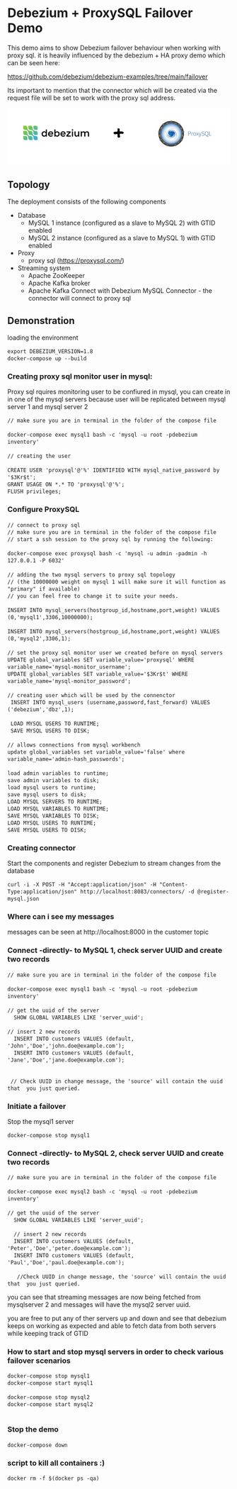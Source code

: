 




# Debezium + ProxySQL Failover Demo

This demo aims to show Debezium failover behaviour when working with proxy sql.
it is heavily influenced by the debezium + HA proxy demo which can be seen here:

https://github.com/debezium/debezium-examples/tree/main/failover 

Its important to mention that the connector which will be created via the request file
will be set to work with the proxy sql address.


![alt text](https://github.com/AviMualem/debezium-proxysql-failover/blob/main/demo.jpeg?raw=true)



## Topology

The deployment consists of the following components

* Database
  * MySQL 1 instance (configured as a slave to MySQL 2) with GTID enabled
  * MySQL 2 instance (configured as a slave to MySQL 1) with GTID enabled
* Proxy
	* proxy sql (https://proxysql.com/)
* Streaming system
  * Apache ZooKeeper
  * Apache Kafka broker
  * Apache Kafka Connect with Debezium MySQL Connector - the connector will connect to proxy sql

## Demonstration

loading the environment
```
export DEBEZIUM_VERSION=1.8
docker-compose up --build
```

### Creating proxy sql monitor user in mysql:
Proxy sql rquires monitoring user to be confiured in mysql,  you can create in in one of the mysql servers because
user will be replicated between mysql server 1 and mysql server 2

```
// make sure you are in terminal in the folder of the compose file

docker-compose exec mysql1 bash -c 'mysql -u root -pdebezium inventory'

// creating the user

CREATE USER 'proxysql'@'%' IDENTIFIED WITH mysql_native_password by '$3Kr$t';
GRANT USAGE ON *.* TO 'proxysql'@'%';
FLUSH privileges;
```

### Configure ProxySQL

```
// connect to proxy sql
// make sure you are in terminal in the folder of the compose file
// start a ssh session to the proxy sql by running the following:

docker-compose exec proxysql bash -c 'mysql -u admin -padmin -h 127.0.0.1 -P 6032'

// adding the two mysql servers to proxy sql topology 
// (the 10000000 weight on mysql 1 will make sure it will function as "primary" if available) 
// you can feel free to change it to suite your needs.

INSERT INTO mysql_servers(hostgroup_id,hostname,port,weight) VALUES (0,'mysql1',3306,10000000);

INSERT INTO mysql_servers(hostgroup_id,hostname,port,weight) VALUES (0,'mysql2',3306,1);

// set the proxy sql monitor user we created before on mysql servers
UPDATE global_variables SET variable_value='proxysql' WHERE variable_name='mysql-monitor_username';
UPDATE global_variables SET variable_value='$3Kr$t' WHERE variable_name='mysql-monitor_password';

// creating user which will be used by the connenctor
 INSERT INTO mysql_users (username,password,fast_forward) VALUES ('debezium','dbz',1);

 LOAD MYSQL USERS TO RUNTIME;
 SAVE MYSQL USERS TO DISK;

// allows connections from mysql workbench
update global_variables set variable_value='false' where variable_name='admin-hash_passwords';

load admin variables to runtime; 
save admin variables to disk;
load mysql users to runtime;
save mysql users to disk;
LOAD MYSQL SERVERS TO RUNTIME;
LOAD MYSQL VARIABLES TO RUNTIME;
SAVE MYSQL VARIABLES TO DISK;   
LOAD MYSQL USERS TO RUNTIME;
SAVE MYSQL USERS TO DISK;

```

### Creating connector
Start the components and register Debezium to stream changes from the database
```
curl -i -X POST -H "Accept:application/json" -H "Content-Type:application/json" http://localhost:8083/connectors/ -d @register-mysql.json
```

### Where can i see my messages 
messages can be seen at http://localhost:8000 in the customer topic


### Connect -directly- to MySQL 1, check server UUID and create two records
```
// make sure you are in terminal in the folder of the compose file

docker-compose exec mysql1 bash -c 'mysql -u root -pdebezium inventory'

// get the uuid of the server
  SHOW GLOBAL VARIABLES LIKE 'server_uuid';
  
// insert 2 new records
  INSERT INTO customers VALUES (default, 'John','Doe','john.doe@example.com');
  INSERT INTO customers VALUES (default, 'Jane','Doe','jane.doe@example.com');
  
  
 // Check UUID in change message, the 'source' will contain the uuid that  you just queried.
```

### Initiate a failover

Stop the mysql1 server
```
docker-compose stop mysql1
```
### Connect -directly- to MySQL 2, check server UUID and create two records

```
// make sure you are in terminal in the folder of the compose file

docker-compose exec mysql2 bash -c 'mysql -u root -pdebezium inventory'

// get the uuid of the server
  SHOW GLOBAL VARIABLES LIKE 'server_uuid';
  
  // insert 2 new records
  INSERT INTO customers VALUES (default, 'Peter','Doe','peter.doe@example.com');
  INSERT INTO customers VALUES (default, 'Paul','Doe','paul.doe@example.com');
  
   //Check UUID in change message, the 'source' will contain the uuid that  you just queried.
```

you can see that streaming messages are now being fetched from mysqlserver 2 and messages will have the mysql2 server uuid.

you are free to put any of ther servers up and down and see that debezium keeps on working as expected and able to fetch data from both servers while keeping track of GTID

### How to start and stop mysql servers in order to check various failover scenarios
```
docker-compose stop mysql1
docker-compose start mysql1

docker-compose stop mysql2
docker-compose start mysql2


```

### Stop the demo
```
docker-compose down
```
### script to kill all containers :)
```
docker rm -f $(docker ps -qa)
```
